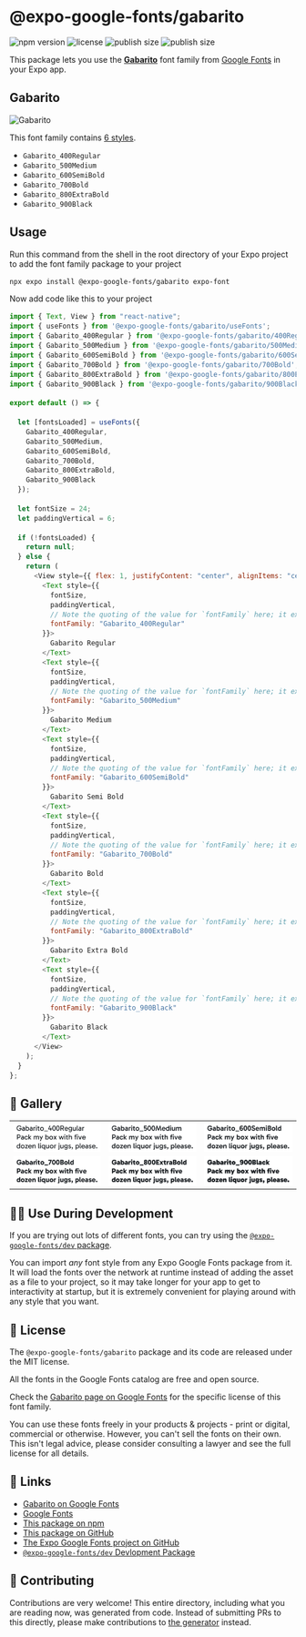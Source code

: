 # @expo-google-fonts/gabarito

![npm version](https://flat.badgen.net/npm/v/@expo-google-fonts/gabarito)
![license](https://flat.badgen.net/github/license/expo/google-fonts)
![publish size](https://flat.badgen.net/packagephobia/install/@expo-google-fonts/gabarito)
![publish size](https://flat.badgen.net/packagephobia/publish/@expo-google-fonts/gabarito)

This package lets you use the [**Gabarito**](https://fonts.google.com/specimen/Gabarito) font family from [Google Fonts](https://fonts.google.com/) in your Expo app.

## Gabarito

![Gabarito](./font-family.png)

This font family contains [6 styles](#-gallery).

- `Gabarito_400Regular`
- `Gabarito_500Medium`
- `Gabarito_600SemiBold`
- `Gabarito_700Bold`
- `Gabarito_800ExtraBold`
- `Gabarito_900Black`

## Usage

Run this command from the shell in the root directory of your Expo project to add the font family package to your project

```sh
npx expo install @expo-google-fonts/gabarito expo-font
```

Now add code like this to your project

```js
import { Text, View } from "react-native";
import { useFonts } from '@expo-google-fonts/gabarito/useFonts';
import { Gabarito_400Regular } from '@expo-google-fonts/gabarito/400Regular';
import { Gabarito_500Medium } from '@expo-google-fonts/gabarito/500Medium';
import { Gabarito_600SemiBold } from '@expo-google-fonts/gabarito/600SemiBold';
import { Gabarito_700Bold } from '@expo-google-fonts/gabarito/700Bold';
import { Gabarito_800ExtraBold } from '@expo-google-fonts/gabarito/800ExtraBold';
import { Gabarito_900Black } from '@expo-google-fonts/gabarito/900Black';

export default () => {

  let [fontsLoaded] = useFonts({
    Gabarito_400Regular, 
    Gabarito_500Medium, 
    Gabarito_600SemiBold, 
    Gabarito_700Bold, 
    Gabarito_800ExtraBold, 
    Gabarito_900Black
  });

  let fontSize = 24;
  let paddingVertical = 6;

  if (!fontsLoaded) {
    return null;
  } else {
    return (
      <View style={{ flex: 1, justifyContent: "center", alignItems: "center" }}>
        <Text style={{
          fontSize,
          paddingVertical,
          // Note the quoting of the value for `fontFamily` here; it expects a string!
          fontFamily: "Gabarito_400Regular"
        }}>
          Gabarito Regular
        </Text>
        <Text style={{
          fontSize,
          paddingVertical,
          // Note the quoting of the value for `fontFamily` here; it expects a string!
          fontFamily: "Gabarito_500Medium"
        }}>
          Gabarito Medium
        </Text>
        <Text style={{
          fontSize,
          paddingVertical,
          // Note the quoting of the value for `fontFamily` here; it expects a string!
          fontFamily: "Gabarito_600SemiBold"
        }}>
          Gabarito Semi Bold
        </Text>
        <Text style={{
          fontSize,
          paddingVertical,
          // Note the quoting of the value for `fontFamily` here; it expects a string!
          fontFamily: "Gabarito_700Bold"
        }}>
          Gabarito Bold
        </Text>
        <Text style={{
          fontSize,
          paddingVertical,
          // Note the quoting of the value for `fontFamily` here; it expects a string!
          fontFamily: "Gabarito_800ExtraBold"
        }}>
          Gabarito Extra Bold
        </Text>
        <Text style={{
          fontSize,
          paddingVertical,
          // Note the quoting of the value for `fontFamily` here; it expects a string!
          fontFamily: "Gabarito_900Black"
        }}>
          Gabarito Black
        </Text>
      </View>
    );
  }
};
```

## 🔡 Gallery


||||
|-|-|-|
|![Gabarito_400Regular](./400Regular/Gabarito_400Regular.ttf.png)|![Gabarito_500Medium](./500Medium/Gabarito_500Medium.ttf.png)|![Gabarito_600SemiBold](./600SemiBold/Gabarito_600SemiBold.ttf.png)||
|![Gabarito_700Bold](./700Bold/Gabarito_700Bold.ttf.png)|![Gabarito_800ExtraBold](./800ExtraBold/Gabarito_800ExtraBold.ttf.png)|![Gabarito_900Black](./900Black/Gabarito_900Black.ttf.png)||


## 👩‍💻 Use During Development

If you are trying out lots of different fonts, you can try using the [`@expo-google-fonts/dev` package](https://github.com/expo/google-fonts/tree/master/font-packages/dev#readme).

You can import _any_ font style from any Expo Google Fonts package from it. It will load the fonts over the network at runtime instead of adding the asset as a file to your project, so it may take longer for your app to get to interactivity at startup, but it is extremely convenient for playing around with any style that you want.


## 📖 License

The `@expo-google-fonts/gabarito` package and its code are released under the MIT license.

All the fonts in the Google Fonts catalog are free and open source.

Check the [Gabarito page on Google Fonts](https://fonts.google.com/specimen/Gabarito) for the specific license of this font family.

You can use these fonts freely in your products & projects - print or digital, commercial or otherwise. However, you can't sell the fonts on their own. This isn't legal advice, please consider consulting a lawyer and see the full license for all details.

## 🔗 Links

- [Gabarito on Google Fonts](https://fonts.google.com/specimen/Gabarito)
- [Google Fonts](https://fonts.google.com/)
- [This package on npm](https://www.npmjs.com/package/@expo-google-fonts/gabarito)
- [This package on GitHub](https://github.com/expo/google-fonts/tree/master/font-packages/gabarito)
- [The Expo Google Fonts project on GitHub](https://github.com/expo/google-fonts)
- [`@expo-google-fonts/dev` Devlopment Package](https://github.com/expo/google-fonts/tree/master/font-packages/dev)

## 🤝 Contributing

Contributions are very welcome! This entire directory, including what you are reading now, was generated from code. Instead of submitting PRs to this directly, please make contributions to [the generator](https://github.com/expo/google-fonts/tree/master/packages/generator) instead.
